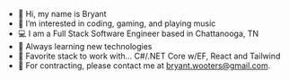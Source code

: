 - 👋 Hi, my name is Bryant
- 👀 I’m interested in coding, gaming, and playing music
- 💻 I am a Full Stack Software Engineer based in Chattanooga, TN
- 🌱 Always learning new technologies
- 📱 Favorite stack to work with... C#/.NET Core w/EF, React and Tailwind
- 📧 For contracting, please contact me at bryant.wooters@gmail.com.
